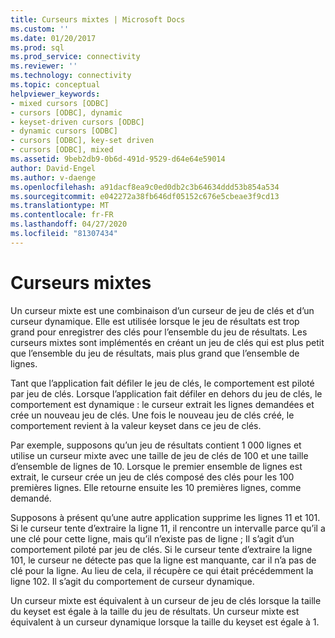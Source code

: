 ```yaml
---
title: Curseurs mixtes | Microsoft Docs
ms.custom: ''
ms.date: 01/20/2017
ms.prod: sql
ms.prod_service: connectivity
ms.reviewer: ''
ms.technology: connectivity
ms.topic: conceptual
helpviewer_keywords:
- mixed cursors [ODBC]
- cursors [ODBC], dynamic
- keyset-driven cursors [ODBC]
- dynamic cursors [ODBC]
- cursors [ODBC], key-set driven
- cursors [ODBC], mixed
ms.assetid: 9beb2db9-0b6d-491d-9529-d64e64e59014
author: David-Engel
ms.author: v-daenge
ms.openlocfilehash: a91dacf8ea9c0ed0db2c3b64634ddd53b854a534
ms.sourcegitcommit: e042272a38fb646df05152c676e5cbeae3f9cd13
ms.translationtype: MT
ms.contentlocale: fr-FR
ms.lasthandoff: 04/27/2020
ms.locfileid: "81307434"
---
```

# <a name="mixed-cursors"></a>Curseurs mixtes

Un curseur mixte est une combinaison d’un curseur de jeu de clés et d’un curseur dynamique. Elle est utilisée lorsque le jeu de résultats est trop grand pour enregistrer des clés pour l’ensemble du jeu de résultats. Les curseurs mixtes sont implémentés en créant un jeu de clés qui est plus petit que l’ensemble du jeu de résultats, mais plus grand que l’ensemble de lignes.  
  
 Tant que l’application fait défiler le jeu de clés, le comportement est piloté par jeu de clés. Lorsque l’application fait défiler en dehors du jeu de clés, le comportement est dynamique : le curseur extrait les lignes demandées et crée un nouveau jeu de clés. Une fois le nouveau jeu de clés créé, le comportement revient à la valeur keyset dans ce jeu de clés.  
  
 Par exemple, supposons qu’un jeu de résultats contient 1 000 lignes et utilise un curseur mixte avec une taille de jeu de clés de 100 et une taille d’ensemble de lignes de 10. Lorsque le premier ensemble de lignes est extrait, le curseur crée un jeu de clés composé des clés pour les 100 premières lignes. Elle retourne ensuite les 10 premières lignes, comme demandé.  
  
 Supposons à présent qu’une autre application supprime les lignes 11 et 101. Si le curseur tente d’extraire la ligne 11, il rencontre un intervalle parce qu’il a une clé pour cette ligne, mais qu’il n’existe pas de ligne ; Il s’agit d’un comportement piloté par jeu de clés. Si le curseur tente d’extraire la ligne 101, le curseur ne détecte pas que la ligne est manquante, car il n’a pas de clé pour la ligne. Au lieu de cela, il récupère ce qui était précédemment la ligne 102. Il s’agit du comportement de curseur dynamique.  
  
 Un curseur mixte est équivalent à un curseur de jeu de clés lorsque la taille du keyset est égale à la taille du jeu de résultats. Un curseur mixte est équivalent à un curseur dynamique lorsque la taille du keyset est égale à 1.

